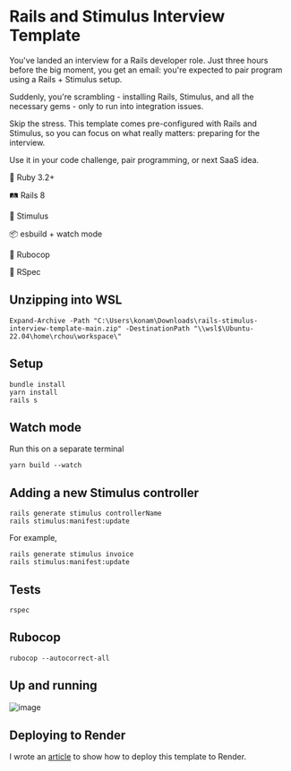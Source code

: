 # Rails and Stimulus Interview Template

You've landed an interview for a Rails developer role. Just three hours before the big moment, you get an email: you're expected to pair program using a Rails + Stimulus setup.

Suddenly, you're scrambling - installing Rails, Stimulus, and all the necessary gems - only to run into integration issues.

Skip the stress. This template comes pre-configured with Rails and Stimulus, so you can focus on what really matters: preparing for the interview.

Use it in your code challenge, pair programming, or next SaaS idea.

💎 Ruby 3.2+

🛤️ Rails 8

📜 Stimulus

📦 esbuild + watch mode

👮 Rubocop

💯 RSpec

## Unzipping into WSL

```
Expand-Archive -Path "C:\Users\konam\Downloads\rails-stimulus-interview-template-main.zip" -DestinationPath "\\wsl$\Ubuntu-22.04\home\rchou\workspace\"
```

## Setup
```
bundle install
yarn install
rails s
```

## Watch mode
Run this on a separate terminal
```
yarn build --watch
```

## Adding a new Stimulus controller
```
rails generate stimulus controllerName
rails stimulus:manifest:update
```
For example,
```
rails generate stimulus invoice
rails stimulus:manifest:update
```
## Tests

```
rspec
```

## Rubocop

```
rubocop --autocorrect-all
```

## Up and running

![image](https://github.com/user-attachments/assets/891ae2fb-da42-417f-a31d-958c038b596d)

## Deploying to Render

I wrote an [article](https://medium.com/@richardchou/deploying-rails-to-render-eee0ed76475a) to show how to deploy this template to Render.

